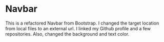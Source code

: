 # Navbar
This is a refactored Navbar from Bootstrap.
I changed the target location from local files to an external url.
I linked my Github profile and a few repositories.
Also, changed the background and text color.
